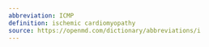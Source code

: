 ```yaml
---
abbreviation: ICMP
definition: ischemic cardiomyopathy
source: https://openmd.com/dictionary/abbreviations/i
---
```

